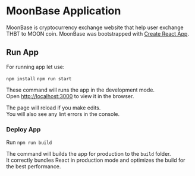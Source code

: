 # MoonBase Application

MoonBase is cryptocurrency exchange website that help user exchange THBT to MOON coin.
MoonBase was bootstrapped with [Create React App](https://github.com/facebook/create-react-app).

## Run App

For running app let use:

`npm install`
`npm run start`

These command will runs the app in the development mode.\
Open [http://localhost:3000](http://localhost:3000) to view it in the browser.

The page will reload if you make edits.\
You will also see any lint errors in the console.

### Deploy App

Run `npm run build`

The command will builds the app for production to the `build` folder.\
It correctly bundles React in production mode and optimizes the build for the best performance.


